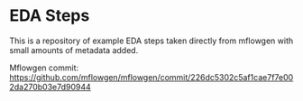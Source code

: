 # EDA Steps

This is a repository of example EDA steps taken directly from mflowgen with small amounts of metadata added.

Mflowgen commit: https://github.com/mflowgen/mflowgen/commit/226dc5302c5af1cae7f7e002da270b03e7d90944
